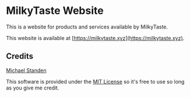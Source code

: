 # MilkyTaste Website

This is a website for products and services available by MilkyTaste.

This website is available at [https://milkytaste.xyz](https://milkytaste.xyz).

## Credits

[Michael Standen](https://michael.standen.link)

This software is provided under the [MIT License](https://tldrlegal.com/license/mit-license) so it's free to use so long as you give me credit.  

